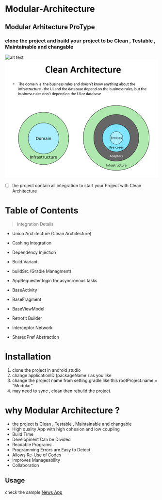 # Modular-Architecture


## Modular Arhitecture ProType

### clone the project and build your project to be Clean , Testable , Maintainable and changable

![alt text](https://github.com/AhmedTawfiqM/Modular-Architecture//union.jpg?raw=true)
![Alt text](union.PNG)




- [ ] the project contain all integration to start your Project with Clean Architecture  
# Table of Contents

> Integration Details
- Union Architecture (Clean Architecture)
- Cashing Integration
- Dependency Injection
- Build Variant
- buildSrc  (Gradle Managment)

- AppRequester login for asyncronous tasks
- BaseActivity 
- BaseFragment
- BaseViewModel

- Retrofit Builder
- Interceptor Network
- SharedPref Abstraction


# Installation

1. clone the project in android studio
2. change applicationID (packageName ) as you like
3. change the project name from setting.gradle like this rootProject.name = "Modular"
4. may need to sync , clean then rebuild the project.

# why Modular Architecture ?
- the project is Clean , Testable , Maintainable and changable
- High quality App with high cohesion and low coupling
- Build Time 
- Development Can be Divided
- Readable Programs
- Programming Errors are Easy to Detect
- Allows Re-Use of Codes
- Improves Manageability
- Collaboration


## Usage
check the sample [News App](https://pages.github.com/)


